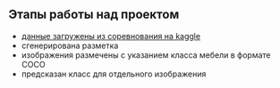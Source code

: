 ## Этапы работы над проектом
- [данные загружены из соревнования на kaggle](https://www.kaggle.com/datasets/lasaljaywardena/furniture-images-dataset) 
- сгенерирована разметка
- изображения размечены с указанием класса мебели в формате COCO
- предсказан класс для отдельного изображения